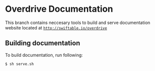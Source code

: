# Overdrive Documentation

This branch contains neccesary tools to build and serve documentation website located at [`http://swiftable.io/overdrive`](http://swiftable.io/overdrive)

## Building documentation

To build documentation, run following:

```shell
$ sh serve.sh
```
